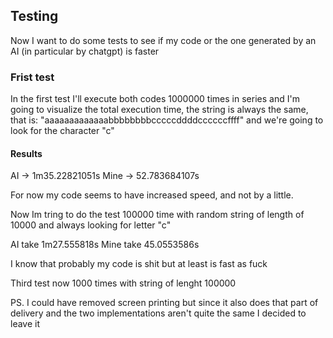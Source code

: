 ## Testing
Now I want to do some tests to see if my code or the one generated by an AI (in particular by chatgpt) is faster

### Frist test
In the first test I'll execute both codes 1000000 times in series and I'm going to visualize the total execution time, the string is always the same, that is: "aaaaaaaaaaaaabbbbbbbbcccccddddccccccffff" and we're going to look for the character "c"
#### Results

AI -> 1m35.22821051s
Mine -> 52.783684107s

For now my code seems to have increased speed, and not by a little. 

Now Im tring to do the test 100000 time with random string of length of 10000 and always looking for letter "c"

AI take 1m27.555818s
Mine take 45.0553586s


I know that probably my code is shit but at least is fast as fuck

Third test now 1000 times with string of lenght 100000





PS. I could have removed screen printing but since it also does that part of delivery and the two implementations aren't quite the same I decided to leave it